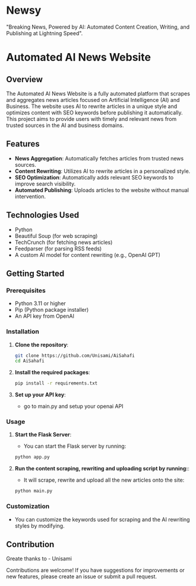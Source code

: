 # Newsy
"Breaking News, Powered by AI: Automated Content Creation, Writing, and Publishing at Lightning Speed".

# Automated AI News Website

## Overview

The Automated AI News Website is a fully automated platform that scrapes and aggregates news articles focused on Artificial Intelligence (AI) and Business. The website uses AI to rewrite articles in a unique style and optimizes content with SEO keywords before publishing it automatically. This project aims to provide users with timely and relevant news from trusted sources in the AI and business domains.

## Features

- **News Aggregation**: Automatically fetches articles from trusted news sources.
- **Content Rewriting**: Utilizes AI to rewrite articles in a personalized style.
- **SEO Optimization**: Automatically adds relevant SEO keywords to improve search visibility.
- **Automated Publishing**: Uploads articles to the website without manual intervention.

## Technologies Used

- Python
- Beautiful Soup (for web scraping)
- TechCrunch (for fetching news articles)
- Feedparser (for parsing RSS feeds)
- A custom AI model for content rewriting (e.g., OpenAI GPT)

## Getting Started

### Prerequisites

- Python 3.11 or higher
- Pip (Python package installer)
- An API key from OpenAI

### Installation

1. **Clone the repository**:

   ```bash
   git clone https://github.com/Unisami/AiSahafi
   cd AiSahafi
   ```

2. **Install the required packages**:

   ```bash
   pip install -r requirements.txt
   ```

3. **Set up your API key**:
   - go to main.py and setup your openai API

### Usage

1. **Start the Flask Server**:
   - You can start the Flask server by running:

   ```bash
   python app.py
   ```

2. **Run the content scraping, rewriting and uploading script by running:**:
   - It will scrape, rewrite and upload all the new articles onto the site:

   ```bash
   python main.py
   ```
   

### Customization

- You can customize the keywords used for scraping and the AI rewriting styles by modifying.

## Contribution
Greate thanks to - Unisami

Contributions are welcome! If you have suggestions for improvements or new features, please create an issue or submit a pull request.
